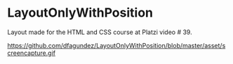 # LayoutOnlyWithPosition
Layout made for the HTML and CSS course at Platzi video # 39.

https://github.com/dfagundez/LayoutOnlyWithPosition/blob/master/asset/screencapture.gif
